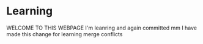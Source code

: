 # Learning
WELCOME TO THIS WEBPAGE
I'm leanring and again committed
mm
I have made this change for learning merge conflicts
